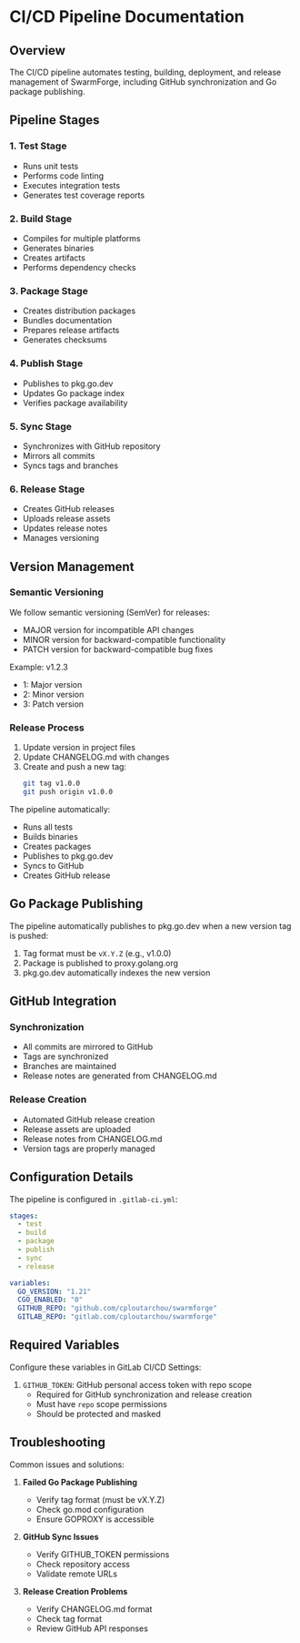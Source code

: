 # CI/CD Pipeline Documentation

## Overview

The CI/CD pipeline automates testing, building, deployment, and release management of SwarmForge, including GitHub synchronization and Go package publishing.

## Pipeline Stages

### 1. Test Stage
- Runs unit tests
- Performs code linting
- Executes integration tests
- Generates test coverage reports

### 2. Build Stage
- Compiles for multiple platforms
- Generates binaries
- Creates artifacts
- Performs dependency checks

### 3. Package Stage
- Creates distribution packages
- Bundles documentation
- Prepares release artifacts
- Generates checksums

### 4. Publish Stage
- Publishes to pkg.go.dev
- Updates Go package index
- Verifies package availability

### 5. Sync Stage
- Synchronizes with GitHub repository
- Mirrors all commits
- Syncs tags and branches

### 6. Release Stage
- Creates GitHub releases
- Uploads release assets
- Updates release notes
- Manages versioning

## Version Management

### Semantic Versioning
We follow semantic versioning (SemVer) for releases:
- MAJOR version for incompatible API changes
- MINOR version for backward-compatible functionality
- PATCH version for backward-compatible bug fixes

Example: v1.2.3
- 1: Major version
- 2: Minor version
- 3: Patch version

### Release Process

1. Update version in project files
2. Update CHANGELOG.md with changes
3. Create and push a new tag:
   ```bash
   git tag v1.0.0
   git push origin v1.0.0
   ```

The pipeline automatically:
- Runs all tests
- Builds binaries
- Creates packages
- Publishes to pkg.go.dev
- Syncs to GitHub
- Creates GitHub release

## Go Package Publishing

The pipeline automatically publishes to pkg.go.dev when a new version tag is pushed:

1. Tag format must be `vX.Y.Z` (e.g., v1.0.0)
2. Package is published to proxy.golang.org
3. pkg.go.dev automatically indexes the new version

## GitHub Integration

### Synchronization
- All commits are mirrored to GitHub
- Tags are synchronized
- Branches are maintained
- Release notes are generated from CHANGELOG.md

### Release Creation
- Automated GitHub release creation
- Release assets are uploaded
- Release notes from CHANGELOG.md
- Version tags are properly managed

## Configuration Details

The pipeline is configured in `.gitlab-ci.yml`:

```yaml
stages:
  - test
  - build
  - package
  - publish
  - sync
  - release

variables:
  GO_VERSION: "1.21"
  CGO_ENABLED: "0"
  GITHUB_REPO: "github.com/cploutarchou/swarmforge"
  GITLAB_REPO: "gitlab.com/cploutarchou/swarmforge"
```

## Required Variables

Configure these variables in GitLab CI/CD Settings:

1. `GITHUB_TOKEN`: GitHub personal access token with repo scope
   - Required for GitHub synchronization and release creation
   - Must have `repo` scope permissions
   - Should be protected and masked

## Troubleshooting

Common issues and solutions:

1. **Failed Go Package Publishing**
   - Verify tag format (must be vX.Y.Z)
   - Check go.mod configuration
   - Ensure GOPROXY is accessible

2. **GitHub Sync Issues**
   - Verify GITHUB_TOKEN permissions
   - Check repository access
   - Validate remote URLs

3. **Release Creation Problems**
   - Verify CHANGELOG.md format
   - Check tag format
   - Review GitHub API responses
